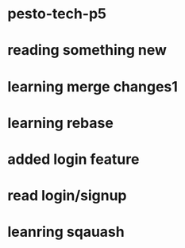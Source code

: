 # pesto-tech-p5

# reading something new

# learning merge changes1

# learning rebase

# added login feature

# read login/signup

# leanring sqauash
